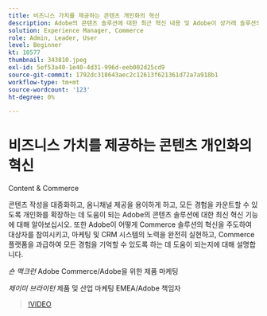 ```yaml
---
title: 비즈니스 가치를 제공하는 콘텐츠 개인화의 혁신
description: Adobe의 콘텐츠 솔루션에 대한 최근 혁신 내용 및 Adobe이 상거래 솔루션의 혁신을 이끄는 방법에 대해 알아보십시오.
solution: Experience Manager, Commerce
role: Admin, Leader, User
level: Beginner
kt: 10577
thumbnail: 343810.jpeg
exl-id: 5ef53a40-1e40-4d31-996d-eeb002d25cd9
source-git-commit: 1792dc318643aec2c12613f621361d72a7a918b1
workflow-type: tm+mt
source-wordcount: '123'
ht-degree: 0%

---
```


# 비즈니스 가치를 제공하는 콘텐츠 개인화의 혁신

Content &amp; Commerce

콘텐츠 작성을 대중화하고, 옴니채널 제공을 용이하게 하고, 모든 경험을 카운트할 수 있도록 개인화를 확장하는 데 도움이 되는 Adobe의 콘텐츠 솔루션에 대한 최신 혁신 기능에 대해 알아보십시오.  또한 Adobe이 어떻게 Commerce 솔루션의 혁신을 주도하여 대상자를 참여시키고, 마케팅 및 CRM 시스템의 노력을 완전히 실현하고, Commerce 플랫폼을 과급하여 모든 경험을 기억할 수 있도록 하는 데 도움이 되는지에 대해 설명합니다.

*숀 맥크런* Adobe Commerce/Adobe을 위한 제품 마케팅

*제이미 브라이턴* 제품 및 산업 마케팅 EMEA/Adobe 책임자

>[!VIDEO](https://video.tv.adobe.com/v/343810/?quality=12&learn=on)
